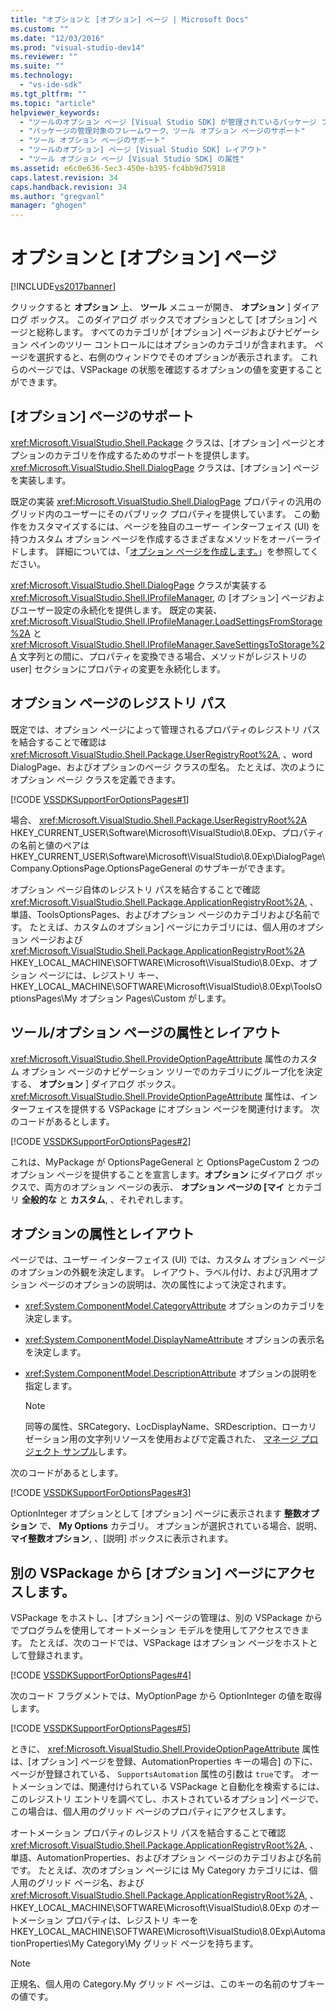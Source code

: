 ```yaml
---
title: "オプションと [オプション] ページ | Microsoft Docs"
ms.custom: ""
ms.date: "12/03/2016"
ms.prod: "visual-studio-dev14"
ms.reviewer: ""
ms.suite: ""
ms.technology: 
  - "vs-ide-sdk"
ms.tgt_pltfrm: ""
ms.topic: "article"
helpviewer_keywords: 
  - "ツールのオプション ページ [Visual Studio SDK] が管理されているパッケージ フレームワークのサポート"
  - "パッケージの管理対象のフレームワーク、ツール オプション ページのサポート"
  - "ツール オプション ページのサポート"
  - "ツールのオプション] ページ [Visual Studio SDK] レイアウト"
  - "ツール オプション ページ [Visual Studio SDK] の属性"
ms.assetid: e6c0e636-5ec3-450e-b395-fc4bb9d75918
caps.latest.revision: 34
caps.handback.revision: 34
ms.author: "gregvanl"
manager: "ghogen"
---
```

# オプションと [オプション] ページ
[!INCLUDE[vs2017banner](../../code-quality/includes/vs2017banner.md)]

クリックすると **オプション** 上、 **ツール** メニューが開き、 **オプション** \] ダイアログ ボックス。 このダイアログ ボックスでオプションとして \[オプション\] ページと総称します。 すべてのカテゴリが \[オプション\] ページおよびナビゲーション ペインのツリー コントロールにはオプションのカテゴリが含まれます。 ページを選択すると、右側のウィンドウでそのオプションが表示されます。 これらのページでは、VSPackage の状態を確認するオプションの値を変更することができます。  
  
## \[オプション\] ページのサポート  
 <xref:Microsoft.VisualStudio.Shell.Package> クラスは、\[オプション\] ページとオプションのカテゴリを作成するためのサポートを提供します。<xref:Microsoft.VisualStudio.Shell.DialogPage> クラスは、\[オプション\] ページを実装します。  
  
 既定の実装 <xref:Microsoft.VisualStudio.Shell.DialogPage> プロパティの汎用のグリッド内のユーザーにそのパブリック プロパティを提供しています。 この動作をカスタマイズするには、ページを独自のユーザー インターフェイス \(UI\) を持つカスタム オプション ページを作成するさまざまなメソッドをオーバーライドします。 詳細については、「[オプション ページを作成します。](../../extensibility/creating-an-options-page.md)」を参照してください。  
  
 <xref:Microsoft.VisualStudio.Shell.DialogPage> クラスが実装する <xref:Microsoft.VisualStudio.Shell.IProfileManager>, の \[オプション\] ページおよびユーザー設定の永続化を提供します。 既定の実装、 <xref:Microsoft.VisualStudio.Shell.IProfileManager.LoadSettingsFromStorage%2A> と <xref:Microsoft.VisualStudio.Shell.IProfileManager.SaveSettingsToStorage%2A> 文字列との間に、プロパティを変換できる場合、メソッドがレジストリの user\] セクションにプロパティの変更を永続化します。  
  
## オプション ページのレジストリ パス  
 既定では、オプション ページによって管理されるプロパティのレジストリ パスを結合することで確認は <xref:Microsoft.VisualStudio.Shell.Package.UserRegistryRoot%2A>, 、word DialogPage、およびオプションのページ クラスの型名。 たとえば、次のようにオプション ページ クラスを定義できます。  
  
 [!CODE [VSSDKSupportForOptionsPages#1](../CodeSnippet/VS_Snippets_VSSDK/vssdksupportforoptionspages#1)]  
  
 場合、 <xref:Microsoft.VisualStudio.Shell.Package.UserRegistryRoot%2A> HKEY\_CURRENT\_USER\\Software\\Microsoft\\VisualStudio\\8.0Exp、プロパティの名前と値のペアは HKEY\_CURRENT\_USER\\Software\\Microsoft\\VisualStudio\\8.0Exp\\DialogPage\\Company.OptionsPage.OptionsPageGeneral のサブキーができます。  
  
 オプション ページ自体のレジストリ パスを結合することで確認 <xref:Microsoft.VisualStudio.Shell.Package.ApplicationRegistryRoot%2A>, 、単語、ToolsOptionsPages、およびオプション ページのカテゴリおよび名前です。 たとえば、カスタムのオプション\] ページにカテゴリには、個人用のオプション ページおよび <xref:Microsoft.VisualStudio.Shell.Package.ApplicationRegistryRoot%2A> HKEY\_LOCAL\_MACHINE\\SOFTWARE\\Microsoft\\VisualStudio\\8.0Exp、オプション ページには、レジストリ キー、HKEY\_LOCAL\_MACHINE\\SOFTWARE\\Microsoft\\VisualStudio\\8.0Exp\\ToolsOptionsPages\\My オプション Pages\\Custom がします。  
  
## ツール\/オプション ページの属性とレイアウト  
 <xref:Microsoft.VisualStudio.Shell.ProvideOptionPageAttribute> 属性のカスタム オプション ページのナビゲーション ツリーでのカテゴリにグループ化を決定する、 **オプション** \] ダイアログ ボックス。<xref:Microsoft.VisualStudio.Shell.ProvideOptionPageAttribute> 属性は、インターフェイスを提供する VSPackage にオプション ページを関連付けます。 次のコードがあるとします。  
  
 [!CODE [VSSDKSupportForOptionsPages#2](../CodeSnippet/VS_Snippets_VSSDK/vssdksupportforoptionspages#2)]  
  
 これは、MyPackage が OptionsPageGeneral と OptionsPageCustom 2 つのオプション ページを提供することを宣言します。**オプション** にダイアログ ボックスで、両方のオプション ページの表示、 **オプション ページの \[マイ** とカテゴリ **全般的な** と **カスタム**, 、それぞれします。  
  
## オプションの属性とレイアウト  
 ページでは、ユーザー インターフェイス \(UI\) では、カスタム オプション ページのオプションの外観を決定します。 レイアウト、ラベル付け、および汎用オプション ページのオプションの説明は、次の属性によって決定されます。  
  
-   <xref:System.ComponentModel.CategoryAttribute> オプションのカテゴリを決定します。  
  
-   <xref:System.ComponentModel.DisplayNameAttribute> オプションの表示名を決定します。  
  
-   <xref:System.ComponentModel.DescriptionAttribute> オプションの説明を指定します。  
  
    > [!NOTE]
    >  同等の属性、SRCategory、LocDisplayName、SRDescription、ローカリゼーション用の文字列リソースを使用およびで定義された、 [マネージ プロジェクト サンプル](http://go.microsoft.com/fwlink/?LinkId=122774)します。  
  
 次のコードがあるとします。  
  
 [!CODE [VSSDKSupportForOptionsPages#3](../CodeSnippet/VS_Snippets_VSSDK/vssdksupportforoptionspages#3)]  
  
 OptionInteger オプションとして \[オプション\] ページに表示されます **整数オプション** で、 **My Options** カテゴリ。 オプションが選択されている場合、説明、 **マイ整数オプション**, 、\[説明\] ボックスに表示されます。  
  
## 別の VSPackage から \[オプション\] ページにアクセスします。  
 VSPackage をホストし、\[オプション\] ページの管理は、別の VSPackage からでプログラムを使用してオートメーション モデルを使用してアクセスできます。 たとえば、次のコードでは、VSPackage はオプション ページをホストとして登録されます。  
  
 [!CODE [VSSDKSupportForOptionsPages#4](../CodeSnippet/VS_Snippets_VSSDK/vssdksupportforoptionspages#4)]  
  
 次のコード フラグメントでは、MyOptionPage から OptionInteger の値を取得します。  
  
 [!CODE [VSSDKSupportForOptionsPages#5](../CodeSnippet/VS_Snippets_VSSDK/vssdksupportforoptionspages#5)]  
  
 ときに、 <xref:Microsoft.VisualStudio.Shell.ProvideOptionPageAttribute> 属性は、\[オプション\] ページを登録、AutomationProperties キーの場合\] の下に、ページが登録されている、 `SupportsAutomation` 属性の引数は `true`です。 オートメーションでは、関連付けられている VSPackage と自動化を検索するには、このレジストリ エントリを調べてし、ホストされているオプション\] ページで、この場合は、個人用のグリッド ページのプロパティにアクセスします。  
  
 オートメーション プロパティのレジストリ パスを結合することで確認 <xref:Microsoft.VisualStudio.Shell.Package.ApplicationRegistryRoot%2A>, 、単語、AutomationProperties、およびオプション ページのカテゴリおよび名前です。 たとえば、次のオプション ページには My Category カテゴリには、個人用のグリッド ページ名、および <xref:Microsoft.VisualStudio.Shell.Package.ApplicationRegistryRoot%2A>, 、HKEY\_LOCAL\_MACHINE\\SOFTWARE\\Microsoft\\VisualStudio\\8.0Exp のオートメーション プロパティは、レジストリ キーを HKEY\_LOCAL\_MACHINE\\SOFTWARE\\Microsoft\\VisualStudio\\8.0Exp\\AutomationProperties\\My Category\\My グリッド ページを持ちます。  
  
> [!NOTE]
>  正規名、個人用の Category.My グリッド ページは、このキーの名前のサブキーの値です。